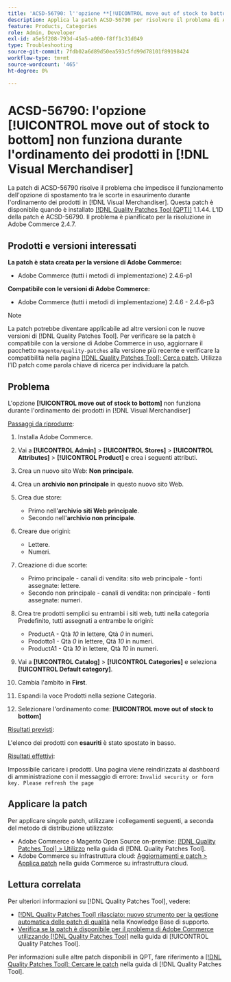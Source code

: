 ```yaml
---
title: 'ACSD-56790: l''opzione **[!UICONTROL move out of stock to bottom]** non funziona durante l''ordinamento dei prodotti in  [!DNL Visual Merchandiser]'
description: Applica la patch ACSD-56790 per risolvere il problema di Adobe Commerce, in cui l’opzione ESAURIMENTO SCORTE non funziona durante l’ordinamento dei prodotti in Visual Merchandiser.
feature: Products, Categories
role: Admin, Developer
exl-id: a5e5f208-793d-45a5-a000-f8ff1c31d049
type: Troubleshooting
source-git-commit: 7fdb02a6d89d50ea593c5fd99d78101f89198424
workflow-type: tm+mt
source-wordcount: '465'
ht-degree: 0%

---
```


# ACSD-56790: l&#39;opzione **[!UICONTROL move out of stock to bottom]** non funziona durante l&#39;ordinamento dei prodotti in [!DNL Visual Merchandiser]

La patch di ACSD-56790 risolve il problema che impedisce il funzionamento dell&#39;opzione di spostamento tra le scorte in esaurimento durante l&#39;ordinamento dei prodotti in [!DNL Visual Merchandiser]. Questa patch è disponibile quando è installato [[!DNL Quality Patches Tool (QPT)]](https://experienceleague.adobe.com/it/docs/commerce-operations/tools/quality-patches-tool/quality-patches-tool-to-self-serve-quality-patches) 1.1.44. L’ID della patch è ACSD-56790. Il problema è pianificato per la risoluzione in Adobe Commerce 2.4.7.

## Prodotti e versioni interessati

**La patch è stata creata per la versione di Adobe Commerce:**

* Adobe Commerce (tutti i metodi di implementazione) 2.4.6-p1

**Compatibile con le versioni di Adobe Commerce:**

* Adobe Commerce (tutti i metodi di implementazione) 2.4.6 - 2.4.6-p3

>[!NOTE]
>
>La patch potrebbe diventare applicabile ad altre versioni con le nuove versioni di [!DNL Quality Patches Tool]. Per verificare se la patch è compatibile con la versione di Adobe Commerce in uso, aggiornare il pacchetto `magento/quality-patches` alla versione più recente e verificare la compatibilità nella pagina [[!DNL Quality Patches Tool]: Cerca patch](https://experienceleague.adobe.com/tools/commerce-quality-patches/index.html?lang=it). Utilizza l’ID patch come parola chiave di ricerca per individuare la patch.

## Problema

L&#39;opzione **[!UICONTROL move out of stock to bottom]** non funziona durante l&#39;ordinamento dei prodotti in [!DNL Visual Merchandiser]

<u>Passaggi da riprodurre</u>:

1. Installa Adobe Commerce.
1. Vai a **[!UICONTROL Admin]** > **[!UICONTROL Stores]** > **[!UICONTROL Attributes]** > **[!UICONTROL Product]** e crea i seguenti attributi.
1. Crea un nuovo sito Web: **Non principale**.
1. Crea un **archivio non principale** in questo nuovo sito Web.
1. Crea due store:

   * Primo nell&#39;**archivio siti Web principale**.
   * Secondo nell&#39;**archivio non principale**.

1. Creare due origini:
   * Lettere.
   * Numeri.

1. Creazione di due scorte:
   * Primo principale - canali di vendita: sito web principale - fonti assegnate: lettere.
   * Secondo non principale - canali di vendita: non principale - fonti assegnate: numeri.

1. Crea tre prodotti semplici su entrambi i siti web, tutti nella categoria Predefinito, tutti assegnati a entrambe le origini:

   * ProductA - Qtà *10* in lettere, Qtà *0* in numeri.
   * Prodotto1 - Qtà *0* in lettere, Qtà *10* in numeri.
   * ProductA1 - Qtà *10* in lettere, Qtà *10* in numeri.

1. Vai a **[!UICONTROL Catalog]** > **[!UICONTROL Categories]** e seleziona **[!UICONTROL Default category]**.
1. Cambia l&#39;ambito in **First**.
1. Espandi la voce Prodotti nella sezione Categoria.
1. Selezionare l&#39;ordinamento come: **[!UICONTROL move out of stock to bottom]**

<u>Risultati previsti</u>:

L&#39;elenco dei prodotti con **esauriti** è stato spostato in basso.

<u>Risultati effettivi</u>:

Impossibile caricare i prodotti. Una pagina viene reindirizzata al dashboard di amministrazione con il messaggio di errore: `Invalid security or form key. Please refresh the page`

## Applicare la patch

Per applicare singole patch, utilizzare i collegamenti seguenti, a seconda del metodo di distribuzione utilizzato:

* Adobe Commerce o Magento Open Source on-premise: [[!DNL Quality Patches Tool] > Utilizzo](/help/tools/quality-patches-tool/usage.md) nella guida di [!DNL Quality Patches Tool].
* Adobe Commerce su infrastruttura cloud: [Aggiornamenti e patch > Applica patch](https://experienceleague.adobe.com/docs/commerce-cloud-service/user-guide/develop/upgrade/apply-patches.html?lang=it) nella guida Commerce su infrastruttura cloud.

## Lettura correlata

Per ulteriori informazioni su [!DNL Quality Patches Tool], vedere:

* [[!DNL Quality Patches Tool] rilasciato: nuovo strumento per la gestione automatica delle patch di qualità](https://experienceleague.adobe.com/it/docs/commerce-operations/tools/quality-patches-tool/quality-patches-tool-to-self-serve-quality-patches) nella Knowledge Base di supporto.
* [Verifica se la patch è disponibile per il problema di Adobe Commerce utilizzando  [!DNL Quality Patches Tool]](/help/tools/quality-patches-tool/patches-available-in-qpt/check-patch-for-magento-issue-with-magento-quality-patches.md) nella guida di [!UICONTROL Quality Patches Tool].


Per informazioni sulle altre patch disponibili in QPT, fare riferimento a [[!DNL Quality Patches Tool]: Cercare le patch](https://experienceleague.adobe.com/tools/commerce-quality-patches/index.html?lang=it) nella guida di [!DNL Quality Patches Tool].
